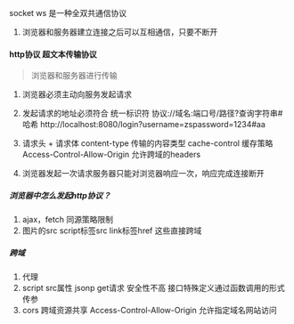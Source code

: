 socket ws
是一种全双共通信协议 
1. 浏览器和服务器建立连接之后可以互相通信，只要不断开

#### http协议 超文本传输协议

> 浏览器和服务器进行传输

1. 浏览器必须主动向服务发起请求
2. 发起请求的地址必须符合 统一标识符   协议://域名:端口号/路径?查询字符串#哈希
http://localhost:8080/login?username=zspassword=1234#aa

3. 请求头 + 请求体
content-type 传输的内容类型
cache-control 缓存策略
Access-Control-Allow-Origin 允许跨域的headers

4. 浏览器发起一次请求服务器只能对浏览器响应一次，响应完成连接断开


##### 浏览器中怎么发起http协议？

1. ajax，fetch 同源策略限制
2. 图片的src script标签src link标签href 这些直接跨域 


##### 跨域
1. 代理
2. script src属性 jsonp get请求 安全性不高 接口特殊定义通过函数调用的形式传参
3. cors 跨域资源共享
Access-Control-Allow-Origin 允许指定域名网站访问


